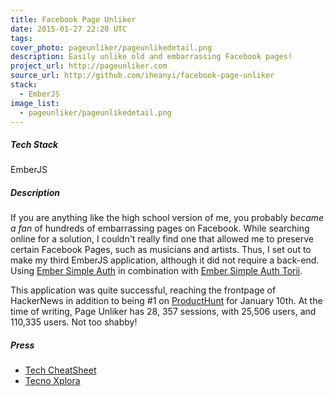 ```yaml
---
title: Facebook Page Unliker
date: 2015-01-27 22:20 UTC
tags:
cover_photo: pageunliker/pageunlikedetail.png
description: Easily unlike old and embarrassing Facebook pages!
project_url: http://pageunliker.com
source_url: http://github.com/iheanyi/facebook-page-unliker
stack:
  - EmberJS
image_list:
  - pageunliker/pageunlikedetail.png
---
```


##### Tech Stack
EmberJS


##### Description
If you are anything like the high school version of me, you probably *became a fan* of hundreds of embarrassing pages on Facebook. While searching online for a solution, I couldn't really find one that allowed me to preserve certain Facebook Pages, such as musicians and artists. Thus, I set out to make my third EmberJS application, although it did not require a back-end. Using [Ember Simple Auth](https://github.com/simplabs/ember-simple-auth) in combination with [Ember Simple Auth Torii](https://github.com/simplabs/ember-simple-auth/tree/master/packages/ember-simple-auth-torii).

This application was quite successful, reaching the frontpage of HackerNews in addition to being #1 on [ProductHunt](http://www.producthunt.com/posts/facebook-page-unliker) for January 10th. At the time of writing, Page Unliker has 28, 357 sessions, with 25,506 users, and 110,335 users. Not too shabby!

##### Press
* [Tech CheatSheet](http://wallstcheatsheet.com/technology/15-useful-tech-products-you-missed-last-week.html/?a=viewall)
* [Tecno Xplora](http://www.tecnoxplora.com/redes-sociales/librate-plumazo-paginas-facebook-que-gustan_2015011300228.html)
